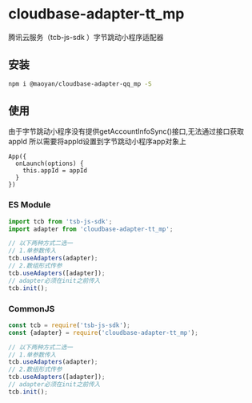 # cloudbase-adapter-tt_mp
腾讯云服务（tcb-js-sdk ）字节跳动小程序适配器

## 安装
```bash
npm i @maoyan/cloudbase-adapter-qq_mp -S
```

## 使用

由于字节跳动小程序没有提供getAccountInfoSync()接口,无法通过接口获取appId
所以需要将appId设置到字节跳动小程序app对象上

```
App({
  onLaunch(options) {
    this.appId = appId
  }
})
```

### ES Module
```javascript
import tcb from 'tsb-js-sdk';
import adapter from 'cloudbase-adapter-tt_mp';

// 以下两种方式二选一
// 1.单参数传入
tcb.useAdapters(adapter);
// 2.数组形式传参
tcb.useAdapters([adapter]);
// adapter必须在init之前传入
tcb.init();
```

### CommonJS
```javascript
const tcb = require('tsb-js-sdk');
const {adapter} = require('cloudbase-adapter-tt_mp');

// 以下两种方式二选一
// 1.单参数传入
tcb.useAdapters(adapter);
// 2.数组形式传参
tcb.useAdapters([adapter]);
// adapter必须在init之前传入
tcb.init();
```